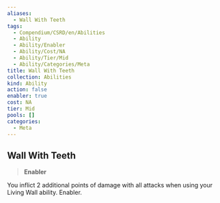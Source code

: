 ```yaml
---
aliases:
  - Wall With Teeth
tags:
  - Compendium/CSRD/en/Abilities
  - Ability
  - Ability/Enabler
  - Ability/Cost/NA
  - Ability/Tier/Mid
  - Ability/Categories/Meta
title: Wall With Teeth
collection: Abilities
kind: Ability
action: false
enabler: true
cost: NA
tier: Mid
pools: []
categories:
  - Meta
---
```

## Wall With Teeth    
>**Enabler**  
    
You inflict 2 additional points of damage with all attacks when using your Living Wall ability. Enabler.